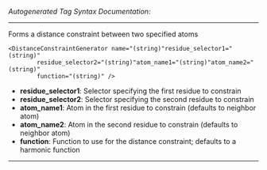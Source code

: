 _Autogenerated Tag Syntax Documentation:_

---
Forms a distance constraint between two specified atoms

```
<DistanceConstraintGenerator name="(string)"residue_selector1="(string)"
        residue_selector2="(string)"atom_name1="(string)"atom_name2="(string)"
        function="(string)" />
```

-   **residue_selector1**: Selector specifying the first residue to constrain
-   **residue_selector2**: Selector specifying the second residue to constrain
-   **atom_name1**: Atom in the first residue to constrain (defaults to neighbor atom)
-   **atom_name2**: Atom in the second residue to constrain (defaults to neighbor atom)
-   **function**: Function to use for the distance constraint; defaults to a harmonic function

---
